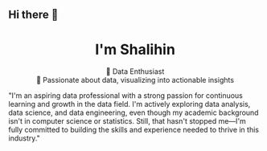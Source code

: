 ## Hi there 👋
<h1 align="center"> I'm Shalihin</h1>
<p align="center">
  🚀 Data Enthusiast <br>
  🌱 Passionate about data, visualizing into actionable insights
</p>


"I'm an aspiring data professional with a strong passion for continuous learning and growth in the data field. I'm actively exploring data analysis, data science, and data engineering, even though my academic background isn't in computer science or statistics. Still, that hasn't stopped me—I'm fully committed to building the skills and experience needed to thrive in this industry."
